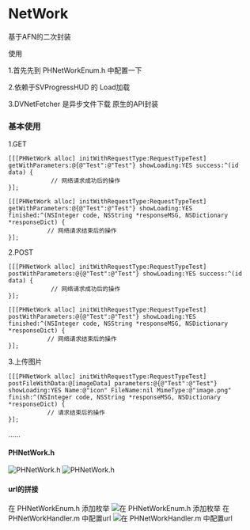 # NetWork
基于AFN的二次封装

使用

1.首先先到 PHNetWorkEnum.h 中配置一下

2.依赖于SVProgressHUD 的 Load加载

3.DVNetFetcher 是异步文件下载 原生的API封装



### 基本使用

1.GET
```
[[[PHNetWork alloc] initWithRequestType:RequestTypeTest] getWithParameters:@{@"Test":@"Test"} showLoading:YES success:^(id data) {
            // 网络请求成功后的操作
}];

[[[PHNetWork alloc] initWithRequestType:RequestTypeTest] getWithParameters:@{@"Test":@"Test"} showLoading:YES finished:^(NSInteger code, NSString *responseMSG, NSDictionary *responseDict) {
           // 网络请求结束后的操作 
}];
```
2.POST
```
[[[PHNetWork alloc] initWithRequestType:RequestTypeTest] postWithParameters:@{@"Test":@"Test"} showLoading:YES success:^(id data) {
            // 网络请求成功后的操作
}];

[[[PHNetWork alloc] initWithRequestType:RequestTypeTest] postWithParameters:@{@"Test":@"Test"} showLoading:YES finished:^(NSInteger code, NSString *responseMSG, NSDictionary *responseDict) {
           // 网络请求结束后的操作 
}];

```
3.上传图片
```
[[[PHNetWork alloc] initWithRequestType:RequestTypeTest] postFileWithData:@[imageData] parameters:@{@"Test":@"Test"} showLoading:YES Name:@"icon" FileName:nil MimeType:@"image.png" finish:^(NSInteger code, NSString *responseMSG, NSDictionary *responseDict) {
           // 请求结束后的操作
}];
```
......


#### PHNetWork.h
![PHNetWork.h](https://github.com/wuliangwang/NetWork/blob/master/Screenshots/PHNetWork.h_image1.png)
![PHNetWork.h](https://github.com/wuliangwang/NetWork/blob/master/Screenshots/PHNetWork.h_image2.png)

#### url的拼接
在 PHNetWorkEnum.h 添加枚举
![在 PHNetWorkEnum.h 添加枚举](https://github.com/wuliangwang/NetWork/blob/master/Screenshots/url_1.png)
在 PHNetWorkHandler.m 中配置url
![在 PHNetWorkHandler.m 中配置url](https://github.com/wuliangwang/NetWork/blob/master/Screenshots/url_2.png)






